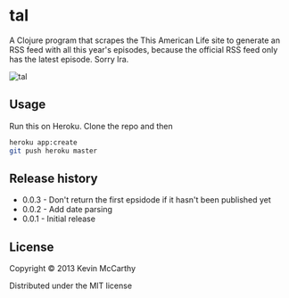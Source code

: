 # tal

A Clojure program that scrapes the This American Life site to generate an RSS feed with all this year's episodes, because the official RSS feed only has the latest episode.  Sorry Ira.

![tal](http://graphics8.nytimes.com/images/2007/03/22/arts/television/22heff600.jpg)

## Usage

Run this on Heroku. Clone the repo and then

```bash
heroku app:create
git push heroku master
```

## Release history

* 0.0.3 - Don't return the first epsidode if it hasn't been published yet
* 0.0.2 - Add date parsing
* 0.0.1 - Initial release

## License

Copyright © 2013 Kevin McCarthy

Distributed under the MIT license
